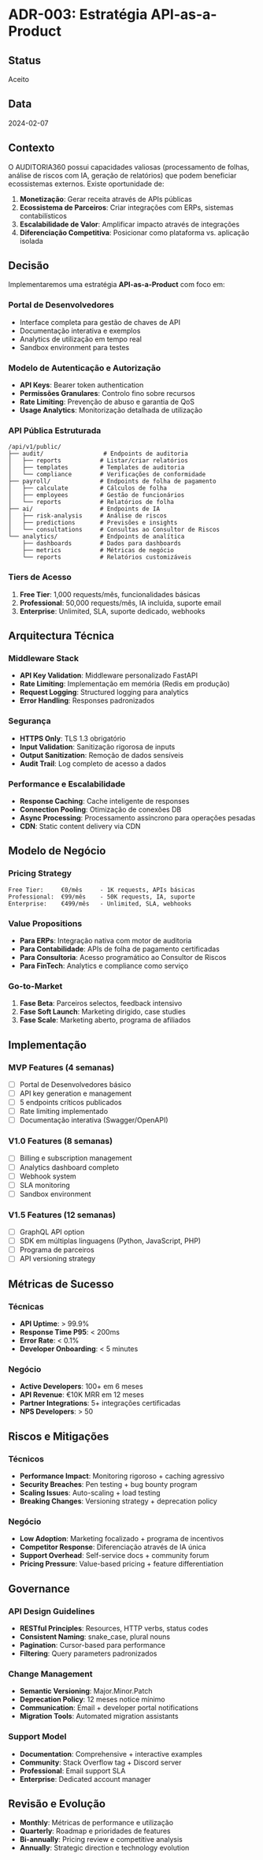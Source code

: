 # ADR-003: Estratégia API-as-a-Product

## Status
Aceito

## Data
2024-02-07

## Contexto
O AUDITORIA360 possui capacidades valiosas (processamento de folhas, análise de riscos com IA, geração de relatórios) que podem beneficiar ecossistemas externos. Existe oportunidade de:

1. **Monetização**: Gerar receita através de APIs públicas
2. **Ecossistema de Parceiros**: Criar integrações com ERPs, sistemas contabilísticos
3. **Escalabilidade de Valor**: Amplificar impacto através de integrações
4. **Diferenciação Competitiva**: Posicionar como plataforma vs. aplicação isolada

## Decisão
Implementaremos uma estratégia **API-as-a-Product** com foco em:

### Portal de Desenvolvedores
- Interface completa para gestão de chaves de API
- Documentação interativa e exemplos
- Analytics de utilização em tempo real
- Sandbox environment para testes

### Modelo de Autenticação e Autorização
- **API Keys**: Bearer token authentication
- **Permissões Granulares**: Controlo fino sobre recursos
- **Rate Limiting**: Prevenção de abuso e garantia de QoS
- **Usage Analytics**: Monitorização detalhada de utilização

### API Pública Estruturada
```
/api/v1/public/
├── audit/                 # Endpoints de auditoria
│   ├── reports           # Listar/criar relatórios
│   ├── templates         # Templates de auditoria
│   └── compliance        # Verificações de conformidade
├── payroll/              # Endpoints de folha de pagamento  
│   ├── calculate         # Cálculos de folha
│   ├── employees         # Gestão de funcionários
│   └── reports           # Relatórios de folha
├── ai/                   # Endpoints de IA
│   ├── risk-analysis     # Análise de riscos
│   ├── predictions       # Previsões e insights
│   └── consultations     # Consultas ao Consultor de Riscos
└── analytics/            # Endpoints de analítica
    ├── dashboards        # Dados para dashboards
    ├── metrics           # Métricas de negócio
    └── reports           # Relatórios customizáveis
```

### Tiers de Acesso
1. **Free Tier**: 1,000 requests/mês, funcionalidades básicas
2. **Professional**: 50,000 requests/mês, IA incluída, suporte email  
3. **Enterprise**: Unlimited, SLA, suporte dedicado, webhooks

## Arquitectura Técnica

### Middleware Stack
- **API Key Validation**: Middleware personalizado FastAPI
- **Rate Limiting**: Implementação em memória (Redis em produção)
- **Request Logging**: Structured logging para analytics
- **Error Handling**: Responses padronizados

### Segurança
- **HTTPS Only**: TLS 1.3 obrigatório
- **Input Validation**: Sanitização rigorosa de inputs
- **Output Sanitization**: Remoção de dados sensíveis  
- **Audit Trail**: Log completo de acesso a dados

### Performance e Escalabilidade  
- **Response Caching**: Cache inteligente de responses
- **Connection Pooling**: Otimização de conexões DB
- **Async Processing**: Processamento assíncrono para operações pesadas
- **CDN**: Static content delivery via CDN

## Modelo de Negócio

### Pricing Strategy
```
Free Tier:     €0/mês     - 1K requests, APIs básicas
Professional:  €99/mês    - 50K requests, IA, suporte
Enterprise:    €499/mês   - Unlimited, SLA, webhooks  
```

### Value Propositions
- **Para ERPs**: Integração nativa com motor de auditoria
- **Para Contabilidade**: APIs de folha de pagamento certificadas
- **Para Consultoria**: Acesso programático ao Consultor de Riscos
- **Para FinTech**: Analytics e compliance como serviço

### Go-to-Market
1. **Fase Beta**: Parceiros selectos, feedback intensivo
2. **Fase Soft Launch**: Marketing dirigido, case studies
3. **Fase Scale**: Marketing aberto, programa de afiliados

## Implementação

### MVP Features (4 semanas)
- [ ] Portal de Desenvolvedores básico
- [ ] API key generation e management
- [ ] 5 endpoints críticos publicados
- [ ] Rate limiting implementado
- [ ] Documentação interativa (Swagger/OpenAPI)

### V1.0 Features (8 semanas)  
- [ ] Billing e subscription management
- [ ] Analytics dashboard completo
- [ ] Webhook system
- [ ] SLA monitoring
- [ ] Sandbox environment

### V1.5 Features (12 semanas)
- [ ] GraphQL API option
- [ ] SDK em múltiplas linguagens (Python, JavaScript, PHP)
- [ ] Programa de parceiros
- [ ] API versioning strategy

## Métricas de Sucesso

### Técnicas
- **API Uptime**: > 99.9%
- **Response Time P95**: < 200ms
- **Error Rate**: < 0.1%
- **Developer Onboarding**: < 5 minutes

### Negócio
- **Active Developers**: 100+ em 6 meses
- **API Revenue**: €10K MRR em 12 meses
- **Partner Integrations**: 5+ integrações certificadas
- **NPS Developers**: > 50

## Riscos e Mitigações

### Técnicos
- **Performance Impact**: Monitoring rigoroso + caching agressivo
- **Security Breaches**: Pen testing + bug bounty program  
- **Scaling Issues**: Auto-scaling + load testing
- **Breaking Changes**: Versioning strategy + deprecation policy

### Negócio
- **Low Adoption**: Marketing focalizado + programa de incentivos
- **Competitor Response**: Diferenciação através de IA única
- **Support Overhead**: Self-service docs + community forum
- **Pricing Pressure**: Value-based pricing + feature differentiation

## Governance

### API Design Guidelines
- **RESTful Principles**: Resources, HTTP verbs, status codes
- **Consistent Naming**: snake_case, plural nouns
- **Pagination**: Cursor-based para performance
- **Filtering**: Query parameters padronizados

### Change Management
- **Semantic Versioning**: Major.Minor.Patch
- **Deprecation Policy**: 12 meses notice mínimo  
- **Communication**: Email + developer portal notifications
- **Migration Tools**: Automated migration assistants

### Support Model
- **Documentation**: Comprehensive + interactive examples
- **Community**: Stack Overflow tag + Discord server
- **Professional**: Email support SLA
- **Enterprise**: Dedicated account manager

## Revisão e Evolução
- **Monthly**: Métricas de performance e utilização
- **Quarterly**: Roadmap e prioridades de features  
- **Bi-annually**: Pricing review e competitive analysis
- **Annually**: Strategic direction e technology evolution
